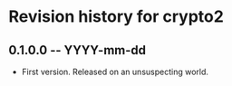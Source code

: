 # Revision history for crypto2

## 0.1.0.0 -- YYYY-mm-dd

* First version. Released on an unsuspecting world.
